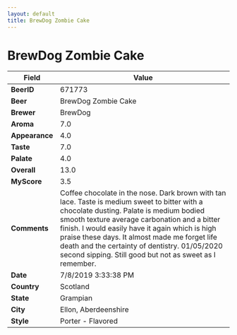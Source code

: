 ```yaml
---
layout: default
title: BrewDog Zombie Cake
---
```


# BrewDog Zombie Cake

| Field         | Value     |
|---------------|-----------|
| **BeerID** | 671773 |
| **Beer** | BrewDog Zombie Cake |
| **Brewer** | BrewDog |
| **Aroma** | 7.0 |
| **Appearance** | 4.0 |
| **Taste** | 7.0 |
| **Palate** | 4.0 |
| **Overall** | 13.0 |
| **MyScore** | 3.5 |
| **Comments** | Coffee chocolate in the nose. Dark brown with tan lace. Taste is medium sweet to bitter with a chocolate dusting. Palate is medium bodied smooth texture average carbonation and a bitter finish.  I would easily have it again which is high praise these days. It almost made me forget life death and the certainty of dentistry. 01/05/2020 second sipping.  Still good but not as sweet as I remember.  |
| **Date** | 7/8/2019 3:33:38 PM |
| **Country** | Scotland |
| **State** | Grampian |
| **City** | Ellon, Aberdeenshire |
| **Style** | Porter - Flavored |

